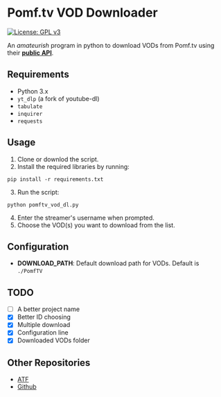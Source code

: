 # Pomf.tv VOD Downloader
[![License: GPL v3](https://img.shields.io/badge/License-GPLv3-blue.svg)](https://gnu.org/licenses/gpl-3.0)

An *amateurish* program in python to download VODs from Pomf.tv using their **[public API](https://pomf.tv/help#api)**.

## Requirements
- Python 3.x
- `yt_dlp` (a fork of youtube-dl)
- `tabulate`
- `inquirer`
- `requests`

## Usage
1. Clone or downlod the script.
2. Install the required libraries by running:
```
pip install -r requirements.txt
```
3. Run the script:
```
python pomftv_vod_dl.py
```
4. Enter the streamer's username when prompted.
5. Choose the VOD(s) you want to download from the list.

## Configuration
- **DOWNLOAD_PATH**: Default download path for VODs. Default is `./PomfTV`

## TODO

- [ ] A better project name
- [X] Better ID choosing 
- [X] Multiple download
- [X] Configuration line
- [X] Downloaded VODs folder

## Other Repositories
- [ATF](https://git.allthefallen.moe/i4gor/pomf-vod-dl)
- [Github](https://github.com/i4gort/pomftv-vod-downloader)
